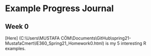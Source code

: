 # Example Progress Journal

## Week 0 

[Here] (C:\Users\MUSTAFA CÖM\Documents\GitHub\spring21-MustafaCmert\IE360_Spring21_Homework0.html) is my 5 interesting R examples.